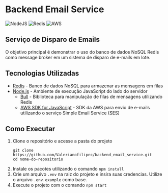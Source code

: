 # Backend Email Service

![NodeJS](https://img.shields.io/badge/node.js-6DA55F?style=for-the-badge&logo=node.js&logoColor=white)
![Redis](https://img.shields.io/badge/redis-%23DD0031.svg?style=for-the-badge&logo=redis&logoColor=white)
![AWS](https://img.shields.io/badge/AWS-%23FF9900.svg?style=for-the-badge&logo=amazon-aws&logoColor=white)

## Serviço de Disparo de Emails
O objetivo principal é demonstrar o uso do banco de dados NoSQL Redis como message broker em um sistema de disparo de e-mails em lote.


## Tecnologias Utilizadas

- [Redis](https://redis.io/) - Banco de dados NoSQL para armazenar as mensagens em filas
- [Node.js](https://nodejs.org/) - Ambiente de execução JavaScript do lado do servidor
  - [Bull](https://github.com/OptimalBits/bull) - Biblioteca para manipulação de filas de mensagens utilizando Redis
  - [AWS SDK for JavaScript](https://docs.aws.amazon.com/AWSJavaScriptSDK/latest/AWS/SES.html#constructor-property) - SDK da AWS para envio de e-mails utilizando o serviço Simple Email Service (SES)

## Como Executar

1. Clone o repositório e acesse a pasta do projeto
   ```shell
   git clone https://github.com/Valerianofilipec/backend_email_service.git
   cd nome-do-repositorio
    ```
2. Instale os pacotes utilizando o comando `npm install`
3. Crie um arquivo `.env` na raiz do projeto e insira suas credencias. Utilize o arquivo `.env.example` como base.
4. Execute o projeto com o comando `npm start`

